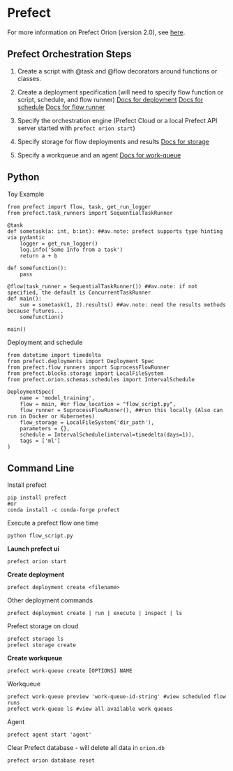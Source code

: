 # Prefect
For more information on Prefect Orion (version 2.0), see [here](https://orion-docs.prefect.io/).

## Prefect Orchestration Steps

1. Create a script with @task and @flow decorators around functions or classes. 

2. Create a deployment specification (will need to specify flow function or script, schedule, and flow runner) 
    [Docs for deployment](https://orion-docs.prefect.io/concepts/deployments/) 
    [Docs for schedule](https://orion-docs.prefect.io/concepts/schedules/)
    [Docs for flow runner](https://orion-docs.prefect.io/concepts/flow-runners/)

3. Specify the orchestration engine (Prefect Cloud or a local Prefect API server started with `prefect orion start`)

4. Specify storage for flow deployments and results 
    [Docs for storage](https://orion-docs.prefect.io/concepts/storage/)

5. Specify a workqueue and an agent 
    [Docs for work-queue](https://orion-docs.prefect.io/concepts/work-queues/)


## Python
Toy Example
```
from prefect import flow, task, get_run_logger
from prefect.task_runners import SequentialTaskRunner

@task
def sometask(a: int, b:int): ##av.note: prefect supports type hinting via pydantic
    logger = get_run_logger()
    log.info('Some Info from a task')
    return a + b

def somefunction():
    pass

@flow(task_runner = SequentialTaskRunner()) ##av.note: if not specified, the default is ConcurrentTaskRunner
def main():
    sum = sometask(1, 2).results() ##av.note: need the results methods because futures...
    somefunction()

main()
```

Deployment and schedule

```
from datetime import timedelta
from prefect.deployments import Deployment Spec
from prefect.flow_runners import SuprocessFlowRunner
from prefect.blocks.storage import LocalFileSystem
from prefect.orion.schemas.schedules import IntervalSchedule

DeploymentSpec(
    name = 'model_training',
    flow = main, #or flow_location = "flow_script.py",
    flow_runner = SuprocessFlowRunner(), ##run this locally (Also can run in Docker or Kubernetes)
    flow_storage = LocalFileSystem('dir_path'),
    parameters = {},
    schedule = IntervalSchedule(interval=timedelta(days=1)),
    tags = ['ml']
)
```


## Command Line

Install prefect
```
pip install prefect
#or
conda install -c conda-forge prefect
```

Execute a prefect flow one time
```
python flow_script.py
```

**Launch prefect ui**
```
prefect orion start
```

**Create deployment**
```
prefect deployment create <filename>
```

Other deployment commands
```
prefect deployment create | run | execute | inspect | ls
```

Prefect storage on cloud
```
prefect storage ls
prefect storage create
```

**Create workqueue**
```
prefect work-queue create [OPTIONS] NAME
```

Workqueue
```
prefect work-queue preview 'work-queue-id-string' #view scheduled flow runs
prefect work-queue ls #view all available work queues
```

Agent
```
prefect agent start 'agent'
```

Clear Prefect database - will delete all data in `orion.db`
```
prefect orion database reset
```